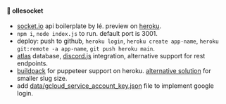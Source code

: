#### 🔮 ollesocket

- [socket.io](https://www.socket.io) api boilerplate by lé. preview on [heroku](https://ollesocket-api.herokuapp.com).
- `npm i`, `node index.js` to run. default port is 3001.
- deploy: push to github, `heroku login`, `heroku create app-name`, `heroku git:remote -a app-name`, `git push heroku main`.
- [atlas](https://www.mongodb.com/atlas/database) database, [discord.js](https://discordjs.guide) integration, alternative support for rest endpoints.
- [buildpack](https://github.com/jontewks/puppeteer-heroku-buildpack) for puppeteer support on heroku. [alternative solution](https://stackoverflow.com/a/74858297/8919391) for smaller slug size.
- add [data/gcloud_service_account_key.json](https://dev.to/kamalhossain/upload-file-to-google-cloud-storage-from-nodejs-server-5cdg) file to implement google login.